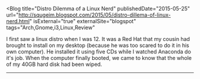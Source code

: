 <Blog
    title="Distro Dilemma of a Linux Nerd"
    publishedDate="2015-05-25"
    url="http://squgeim.blogspot.com/2015/05/distro-dillema-of-linux-nerd.html"
    isExternal="true"
    externalSite="blogspot"
    tags="Arch,Gnome,i3,Linux,Review"
>
I first saw a linux distro when I was 12. It was a Red Hat that my cousin had brought to install on my desktop (because he was too scared to do it in his own computer). He installed it using five CDs while I watched Anaconda do it's job. When the computer finally booted, we came to know that the whole of my 40GB hard disk had been wiped.
</Blog>


---
